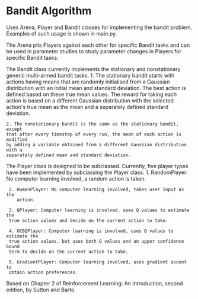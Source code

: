 # Bandit Algorithm
Uses Arena, Player and Bandit classes for implementing the bandit problem.
Examples of such usage is shown in main.py.

The Arena pits Players against each other for specific Bandit tasks and can be
used in parameter studies to study parameter changes in Players for specific
Bandit tasks.

The Bandit class currently implements the stationary and nonstationary generic
multi-armed bandit tasks.
	1. The stationary bandit starts with actions having means that are randomly
	initialised from a Gaussian distribution with an initial mean and standard
	deviation. The best action is defined based on these true mean values. The
	reward for taking each action is based on a different Gaussian distribution
	with the selected action's true mean as the mean and a separately defined
	standard deviation.

	2. The nonstationary bandit is the same as the stationary bandit, except
	that after every timestep of every run, the mean of each action is modified
	by adding a variable obtained from a different Gaussian distribution with a
	separately defined mean and standard deviation.

The Player class is designed to be subclassed. Currently, five player types have
been implemented by subclassing the Player class.
	 1. RandomPlayer: No computer learning involved, a random action is taken.

	 2. HumanPlayer: No computer learning involved, takes user input as the
	 	action.

	 3. QPlayer: Computer learning is involved, uses Q values to estimate the
	 true action values and decide on the current action to take.

	 4. UCBQPlayer: Computer learning is involved, uses Q values to estimate the
	 true action values, but uses both Q values and an upper confidence bound
	 term to decide on the current action to take.

	 5. GradientPlayer: Computer learning involved, uses gradient ascent to
	 obtain action preferences.

Based on Chapter 2 of Reinforcement Learning: An Introduction, second edition,
by Sutton and Barto.

